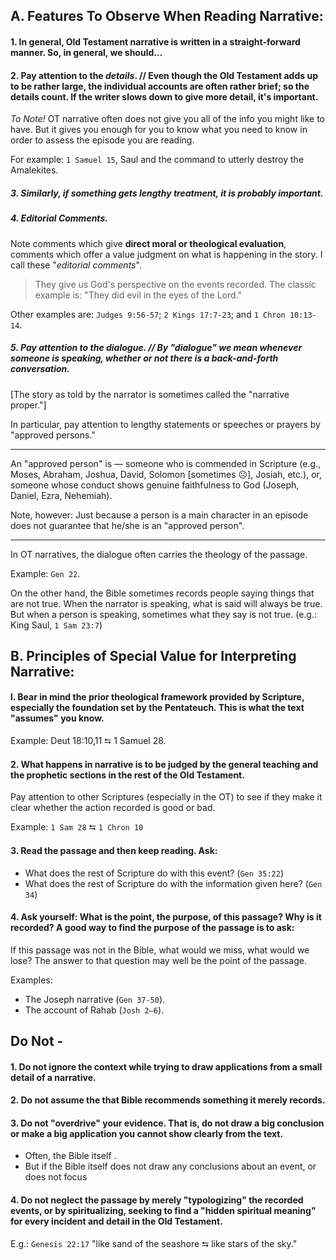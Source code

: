 ## A. Features To Observe When Reading Narrative:

#### 1. In general, Old Testament narrative is written in a straight-forward manner. So, in general, we should…

#### 2. Pay attention to the *details*. // Even though the Old Testament adds up to be rather large, the individual accounts are often rather brief; so the details count. If the writer slows down to give more detail, it's important.

*To Note!* OT narrative often does not give you all of the info you might like to have. But it gives you enough for you to know what you need to know in order to assess the episode you are reading.

For example:
`1 Samuel 15`, Saul and the command to utterly destroy the Amalekites.

##### 3. Similarly, if something gets lengthy treatment, it is probably important.

##### 4. Editorial Comments.
Note comments which give __direct moral or theological evaluation__, comments which offer a value judgment on what is happening in the story. I call these "*editorial comments*".

> They give us God's perspective on the events recorded.
> The classic example is: "They did evil in the eyes of the Lord."

Other examples are: `Judges 9:56-57`; `2 Kings 17:7-23`; and `1 Chron 10:13-14`.

##### 5. Pay attention to the dialogue. // By "dialogue" we mean *whenever someone is speaking*, whether or not there is a back-and-forth conversation.

[The story as told by the narrator is sometimes called the "narrative proper."]

In particular, pay attention to lengthy statements or speeches or prayers by "approved persons."

---

An "approved person" is — someone who is commended in Scripture (e.g., Moses, Abraham, Joshua, David, Solomon [sometimes ☹️], Josiah, etc.), or, someone whose conduct shows genuine faithfulness to God (Joseph, Daniel, Ezra, Nehemiah).

Note, however: Just because a person is a main character in an episode does not guarantee that he/she is an "approved person".

---

In OT narratives, the dialogue often carries the theology of the passage.

Example: `Gen 22`.

On the other hand, the Bible sometimes records people saying things that are not true. When the narrator is speaking, what is said will always be true. But when a person is speaking, sometimes what they say is not true. (e.g.: King Saul, `1 Sam 23:7`)

## B. Principles of Special Value for Interpreting Narrative:

#### l. Bear in mind the prior theological framework provided by Scripture, especially the foundation set by the Pentateuch. This is what the text "assumes" you know.

Example: Deut 18:10,11 ⮀ 1 Samuel 28.

#### 2. What happens in narrative is to be judged by the general teaching and the prophetic sections in the rest of the Old Testament.

Pay attention to other Scriptures (especially in the OT) to see if they make it clear whether the action recorded is good or bad.

Example: `1 Sam 28` ⮀ `1 Chron 10`

#### 3. Read the passage and then keep reading. Ask:

- What does the rest of Scripture do with this event? (`Gen 35:22`)
- What does the rest of Scripture do with the information given here? (`Gen 34`)

#### 4. Ask yourself: What is the point, the purpose, of this passage? Why is it recorded? A good way to find the purpose of the passage is to ask:

If this passage was not in the Bible, what would we miss, what would we lose?
The answer to that question may well be the point of the passage.

Examples:
- The Joseph narrative (`Gen 37-50`).
- The account of Rahab (`Josh 2—6`).

## Do Not -

#### 1. Do not ignore the context while trying to draw applications from a small detail of a narrative.

#### 2. Do not assume the that Bible recommends something it merely records.

#### 3. Do not "overdrive" your evidence. That is, do not draw a big conclusion or make a big application you cannot show clearly from the text.

- Often, the Bible itself .
- But if the Bible itself does not draw any conclusions about an event, or does not focus

#### 4. Do not neglect the passage by merely "typologizing" the recorded events, or by spiritualizing, seeking to find a "hidden spiritual meaning" for every incident and detail in the Old Testament.

E.g.: `Genesis 22:17` "like sand of the seashore ⮀ like stars of the sky."

